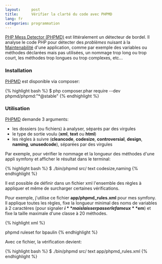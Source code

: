 ```yaml
---
layout:     post
title:      Vérifier la clarté du code avec PHPMD
lang: fr
categories: programmation
---
```


[PHP Mess Detector (PHPMD)][PHPMD] est littéralement un détecteur de bordel. Il analyse le code PHP pour détecter des _problèmes_ nuisant à la [Maintenabilité] d'une application, comme par exemple des variables ou méthodes déclarées mais pas utilisées, un nommage trop long ou trop court, les méthodes trop longues ou trop complexes, etc...

### Installation

[PHPMD] est disponible via composer:

{% highlight bash %}
$ php composer.phar require --dev \
                    phpmd/phpmd:"*@stable"
{% endhighlight %}

### Utilisation

[PHPMD] demande 3 arguments:
* les dossiers (ou fichiers) à analyser, séparés par des virgules
* le type de sortie voulu (**xml**, **text** ou **html**)
* les règles à suivre (**cleancode**, **codesize**, **controversial**, **design**, **naming**, **unusedcode**), séparées par des virgules

Par exemple, pour vérifier le nommage et la longueur des méthodes d'une appli symfony et afficher le résultat dans le terminal:

{% highlight bash %}
$ ./bin/phpmd src/ text codesize,naming
{% endhighlight %}

Il est possible de définir dans un fichier xml l'ensemble des règles à appliquer et même de surcharger certaines vérifications.

Pour exemple, j'utilise ce fichier **app/phpmd_rules.xml** pour mes symfony. Il applique toutes les règles, fixe la longueur minimal des noms de variables à 2 caractères (pour signaler **$i** mais laisser passer le fameux **$em**) et fixe la taille maximale d'une classe à 20 méthodes.

{% highlight xml %}
<?xml version="1.0"?>
<ruleset name="Bpaulin phpmd ruleset"
         xmlns="http://pmd.sf.net/ruleset/1.0.0"
         xmlns:xsi="http://www.w3.org/2001/XMLSchema-instance"
         xsi:schemaLocation="http://pmd.sf.net/ruleset/1.0.0 http://pmd.sf.net/ruleset_xml_schema.xsd"
         xsi:noNamespaceSchemaLocation=" http://pmd.sf.net/ruleset_xml_schema.xsd">
    <description> phpmd ruleset for bpaulin</description>
    <rule ref="rulesets/unusedcode.xml" />
    <rule ref="rulesets/naming.xml" >
        <exclude name="ShortVariable" />
    </rule>
    <rule ref="rulesets/naming.xml/ShortVariable">
        <properties>
            <property name="minimum" value="2" />
        </properties>
    </rule>
    <rule ref="rulesets/design.xml" />
    <rule ref="rulesets/controversial.xml" />
    <rule ref="rulesets/codesize.xml" >
        <exclude name="TooManyMethods" />
    </rule>
    <rule ref="rulesets/codesize.xml/TooManyMethods">
        <properties>
            <property name="maxmethods" value="20" />
        </properties>
    </rule>
</ruleset>
{% endhighlight %}

Avec ce fichier, la vérification devient:

{% highlight bash %}
$ ./bin/phpmd src/ text app/phpmd_rules.xml
{% endhighlight %}

[PHPMD]: http://phpmd.org/
[Maintenabilité]: http://fr.wikipedia.org/wiki/Maintenabilit%C3%A9
